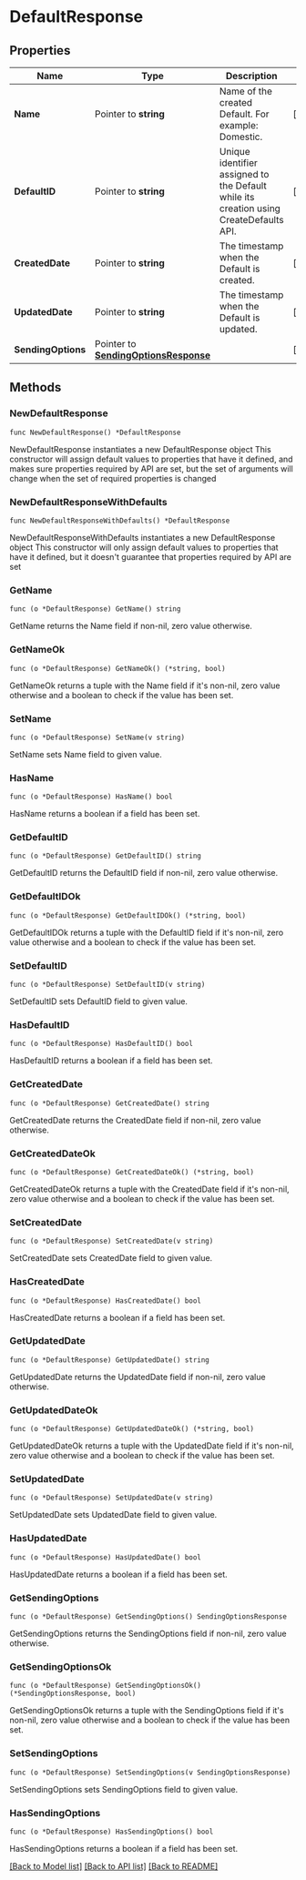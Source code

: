 # DefaultResponse

## Properties

Name | Type | Description | Notes
------------ | ------------- | ------------- | -------------
**Name** | Pointer to **string** | Name of the created Default. For example: Domestic. | [optional] 
**DefaultID** | Pointer to **string** | Unique identifier assigned to the Default while its creation using CreateDefaults API. | [optional] 
**CreatedDate** | Pointer to **string** | The timestamp when the Default is created. | [optional] 
**UpdatedDate** | Pointer to **string** | The timestamp when the Default is updated. | [optional] 
**SendingOptions** | Pointer to [**SendingOptionsResponse**](SendingOptionsResponse.md) |  | [optional] 

## Methods

### NewDefaultResponse

`func NewDefaultResponse() *DefaultResponse`

NewDefaultResponse instantiates a new DefaultResponse object
This constructor will assign default values to properties that have it defined,
and makes sure properties required by API are set, but the set of arguments
will change when the set of required properties is changed

### NewDefaultResponseWithDefaults

`func NewDefaultResponseWithDefaults() *DefaultResponse`

NewDefaultResponseWithDefaults instantiates a new DefaultResponse object
This constructor will only assign default values to properties that have it defined,
but it doesn't guarantee that properties required by API are set

### GetName

`func (o *DefaultResponse) GetName() string`

GetName returns the Name field if non-nil, zero value otherwise.

### GetNameOk

`func (o *DefaultResponse) GetNameOk() (*string, bool)`

GetNameOk returns a tuple with the Name field if it's non-nil, zero value otherwise
and a boolean to check if the value has been set.

### SetName

`func (o *DefaultResponse) SetName(v string)`

SetName sets Name field to given value.

### HasName

`func (o *DefaultResponse) HasName() bool`

HasName returns a boolean if a field has been set.

### GetDefaultID

`func (o *DefaultResponse) GetDefaultID() string`

GetDefaultID returns the DefaultID field if non-nil, zero value otherwise.

### GetDefaultIDOk

`func (o *DefaultResponse) GetDefaultIDOk() (*string, bool)`

GetDefaultIDOk returns a tuple with the DefaultID field if it's non-nil, zero value otherwise
and a boolean to check if the value has been set.

### SetDefaultID

`func (o *DefaultResponse) SetDefaultID(v string)`

SetDefaultID sets DefaultID field to given value.

### HasDefaultID

`func (o *DefaultResponse) HasDefaultID() bool`

HasDefaultID returns a boolean if a field has been set.

### GetCreatedDate

`func (o *DefaultResponse) GetCreatedDate() string`

GetCreatedDate returns the CreatedDate field if non-nil, zero value otherwise.

### GetCreatedDateOk

`func (o *DefaultResponse) GetCreatedDateOk() (*string, bool)`

GetCreatedDateOk returns a tuple with the CreatedDate field if it's non-nil, zero value otherwise
and a boolean to check if the value has been set.

### SetCreatedDate

`func (o *DefaultResponse) SetCreatedDate(v string)`

SetCreatedDate sets CreatedDate field to given value.

### HasCreatedDate

`func (o *DefaultResponse) HasCreatedDate() bool`

HasCreatedDate returns a boolean if a field has been set.

### GetUpdatedDate

`func (o *DefaultResponse) GetUpdatedDate() string`

GetUpdatedDate returns the UpdatedDate field if non-nil, zero value otherwise.

### GetUpdatedDateOk

`func (o *DefaultResponse) GetUpdatedDateOk() (*string, bool)`

GetUpdatedDateOk returns a tuple with the UpdatedDate field if it's non-nil, zero value otherwise
and a boolean to check if the value has been set.

### SetUpdatedDate

`func (o *DefaultResponse) SetUpdatedDate(v string)`

SetUpdatedDate sets UpdatedDate field to given value.

### HasUpdatedDate

`func (o *DefaultResponse) HasUpdatedDate() bool`

HasUpdatedDate returns a boolean if a field has been set.

### GetSendingOptions

`func (o *DefaultResponse) GetSendingOptions() SendingOptionsResponse`

GetSendingOptions returns the SendingOptions field if non-nil, zero value otherwise.

### GetSendingOptionsOk

`func (o *DefaultResponse) GetSendingOptionsOk() (*SendingOptionsResponse, bool)`

GetSendingOptionsOk returns a tuple with the SendingOptions field if it's non-nil, zero value otherwise
and a boolean to check if the value has been set.

### SetSendingOptions

`func (o *DefaultResponse) SetSendingOptions(v SendingOptionsResponse)`

SetSendingOptions sets SendingOptions field to given value.

### HasSendingOptions

`func (o *DefaultResponse) HasSendingOptions() bool`

HasSendingOptions returns a boolean if a field has been set.


[[Back to Model list]](../README.md#documentation-for-models) [[Back to API list]](../README.md#documentation-for-api-endpoints) [[Back to README]](../README.md)


